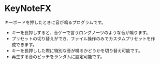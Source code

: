 # KeyNoteFX
キーボードを押したときに音が鳴るプログラムです。

- キーを長押しすると、音ゲーで言うロングノーツのような音が鳴ります。
- プリセットの切り替えができ、ファイル操作のみでカスタムプリセットを作成できます。
- キーを長押しした際に特別な音が鳴るかどうかを切り替え可能です。
- 再生する音のピッチをランダムに設定可能です。
